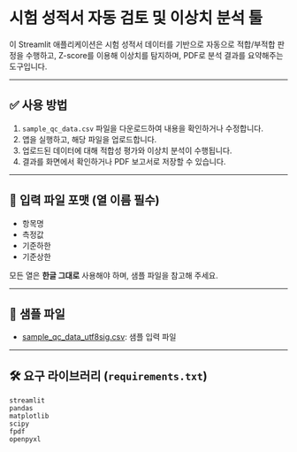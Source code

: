 # 시험 성적서 자동 검토 및 이상치 분석 툴

이 Streamlit 애플리케이션은 시험 성적서 데이터를 기반으로 자동으로 적합/부적합 판정을 수행하고,
Z-score를 이용해 이상치를 탐지하며, PDF로 분석 결과를 요약해주는 도구입니다.

---

## ✅ 사용 방법

1. `sample_qc_data.csv` 파일을 다운로드하여 내용을 확인하거나 수정합니다.
2. 앱을 실행하고, 해당 파일을 업로드합니다.
3. 업로드된 데이터에 대해 적합성 평가와 이상치 분석이 수행됩니다.
4. 결과를 화면에서 확인하거나 PDF 보고서로 저장할 수 있습니다.

---

## 📂 입력 파일 포맷 (열 이름 필수)

- 항목명  
- 측정값  
- 기준하한  
- 기준상한  

모든 열은 **한글 그대로** 사용해야 하며, 샘플 파일을 참고해 주세요.

---

## 📎 샘플 파일

- [sample_qc_data_utf8sig.csv](sample_qc_data_utf8sig.csv): 샘플 입력 파일

---

## 🛠️ 요구 라이브러리 (`requirements.txt`)

```
streamlit
pandas
matplotlib
scipy
fpdf
openpyxl
```
